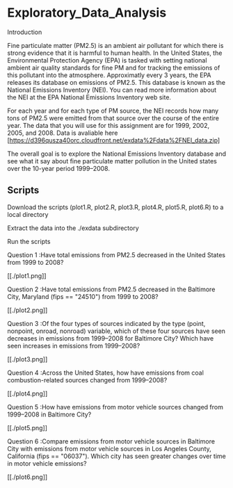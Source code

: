 # Exploratory_Data_Analysis
Introduction

Fine particulate matter (PM2.5) is an ambient air pollutant for which there is strong evidence that it is harmful to human health. 
In the United States, the Environmental Protection Agency (EPA) is tasked with setting national ambient air quality standards for fine PM and for tracking the emissions of this pollutant into the atmosphere. 
Approximatly every 3 years, the EPA releases its database on emissions of PM2.5. 
This database is known as the National Emissions Inventory (NEI). 
You can read more information about the NEI at the EPA National Emissions Inventory web site.

For each year and for each type of PM source, the NEI records how many tons of PM2.5 were emitted from that source over the course of the entire year. 
The data that you will use for this assignment are for 1999, 2002, 2005, and 2008.
Data is avaliable here [https://d396qusza40orc.cloudfront.net/exdata%2Fdata%2FNEI_data.zip]

The overall goal is to explore the National Emissions Inventory database and see what it say about fine particulate matter pollution in the United states over the 10-year period 1999–2008. 

## Scripts 
Download the scripts (plot1.R, plot2.R, plot3.R, plot4.R, plot5.R, plot6.R) to a local directory

Extract the data into the ./exdata subdirectory

Run the scripts



Question 1 :Have total emissions from PM2.5 decreased in the United States from 1999 to 2008?

[[./plot1.png]]

Question 2 :Have total emissions from PM2.5 decreased in the Baltimore City, Maryland (fips == "24510") from 1999 to 2008?

[[./plot2.png]]

Question 3 :Of the four types of sources indicated by the type (point, nonpoint, onroad, nonroad) variable, which of these four sources have seen decreases in emissions from 1999–2008 for Baltimore City? Which have seen increases in emissions from 1999–2008?

[[./plot3.png]]

Question 4 :Across the United States, how have emissions from coal combustion-related sources changed from 1999–2008?

[[./plot4.png]]

Question 5 :How have emissions from motor vehicle sources changed from 1999–2008 in Baltimore City?

[[./plot5.png]]

Question 6 :Compare emissions from motor vehicle sources in Baltimore City with emissions from motor vehicle sources in Los Angeles County, California (fips == "06037"). Which city has seen greater changes over time in motor vehicle emissions?

[[./plot6.png]]
